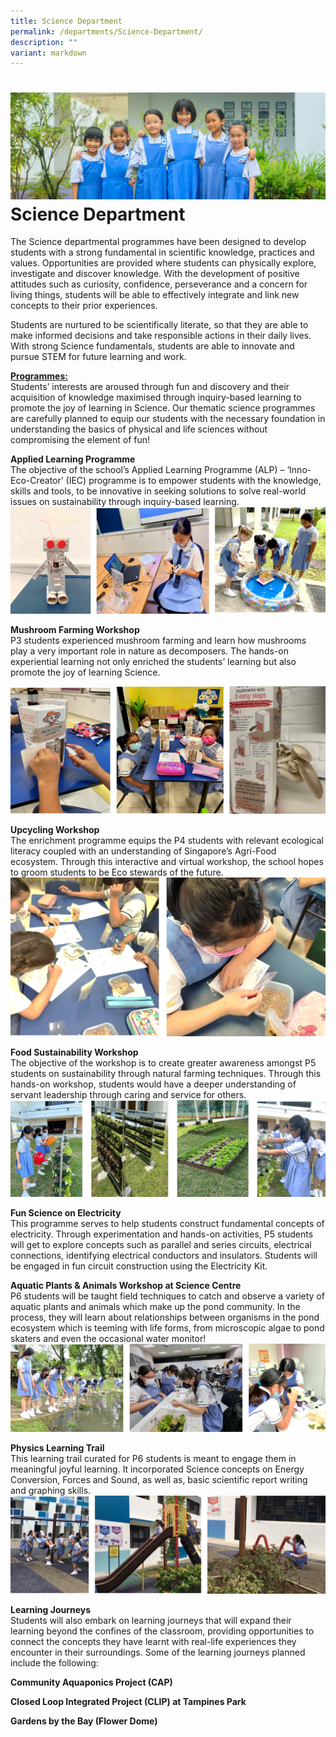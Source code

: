 ```yaml
---
title: Science Department
permalink: /departments/Science-Department/
description: ""
variant: markdown
---
```


![](/images/Banners/banner_dept__9_.jpg)Science Department
==================

The Science departmental programmes have been designed to develop students with a strong fundamental in scientific knowledge, practices and values. Opportunities are provided where students can physically explore, investigate and discover knowledge. With the development of positive attitudes such as curiosity, confidence, perseverance and a concern for living things, students will be able to effectively integrate and link new concepts to their prior experiences.

Students are nurtured to be scientifically literate, so that they are able to make informed decisions and take responsible actions in their daily lives. With strong Science fundamentals, students are able to innovate and pursue STEM for future learning and work.

**<u>Programmes:</u>**<br>
Students’ interests are aroused through fun and discovery and their acquisition of knowledge maximised through inquiry-based learning to promote the joy of learning in Science. Our thematic science programmes are carefully planned to equip our students with the necessary foundation in understanding the basics of physical and life sciences without compromising the element of fun!

**Applied Learning Programme**<br>
The objective of the school’s Applied Learning Programme (ALP) – ‘Inno-Eco-Creator’ (IEC) programme is to empower students with the knowledge, skills and tools, to be innovative in seeking solutions to solve real-world issues on sustainability through inquiry-based learning.
![](/images/Dept_sc/scdept-1.png)

**Mushroom Farming Workshop**<br>
P3 students experienced mushroom farming and learn how mushrooms play a very important role in nature as decomposers. The hands-on experiential learning not only enriched the students’ learning but also promote the joy of learning Science.

![](/images/Dept_sc/scdept-2.png)

**Upcycling Workshop**<br>
The enrichment programme equips the P4 students with relevant ecological literacy coupled with an understanding of Singapore’s Agri-Food ecosystem. Through this interactive and virtual workshop, the school hopes to groom students to be Eco stewards of the future.
![](/images/Dept_sc/scdept-3.png)

**Food Sustainability Workshop**<br>
The objective of the workshop is to create greater awareness amongst P5 students on sustainability through natural farming techniques. Through this hands-on workshop, students would have a deeper understanding of servant leadership through caring and service for others.
![](/images/Dept_sc/scdept-4.png)

**Fun Science on Electricity**<br>
This programme serves to help students construct fundamental concepts of electricity. Through experimentation and hands-on activities, P5 students will get to explore concepts such as parallel and series circuits, electrical connections, identifying electrical conductors and insulators. Students will be engaged in fun circuit construction using the Electricity Kit.

**Aquatic Plants &amp; Animals Workshop at Science Centre**<br> 
P6 students will be taught field techniques to catch and observe a variety of aquatic plants and animals which make up the pond community. In the process, they will learn about relationships between organisms in the pond ecosystem which is teeming with life forms, from microscopic algae to pond skaters and even the occasional water monitor!
![](/images/Dept_sc/scdept-5.png)

**Physics Learning Trail**<br>
This learning trail curated for P6 students is meant to engage them in meaningful joyful learning. It incorporated Science concepts on Energy Conversion, Forces and Sound, as well as, basic scientific report writing and graphing skills.
![](/images/Dept_sc/scdept-6.png)

**Learning Journeys**<br>
Students will also embark on learning journeys that will expand their learning beyond the confines of the classroom, providing opportunities to connect the concepts they have learnt with real-life experiences they encounter in their surroundings. Some of the learning journeys planned include the following:

**Community Aquaponics Project (CAP)**

**Closed Loop Integrated Project (CLIP) at Tampines Park**

**Gardens by the Bay (Flower Dome)**